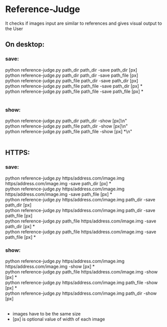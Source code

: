 # Reference-Judge
It checks if images input are similar to references and gives visual output to the User

## On desktop:
### save:
  python reference-judge.py path_dir path_dir -save path_dir [px]<br/>
  python reference-judge.py path_dir path_dir -save path_file [px]<br/>
  python reference-judge.py path_file path_dir -save path_dir [px]<br/>
  python reference-judge.py path_file path_file -save path_dir [px] *<br/>
  python reference-judge.py path_file path_file -save path_file [px] *<br/>
<br/>
### show:
  python reference-judge.py path_dir path_dir -show [px]\n"<br/>
  python reference-judge.py path_file path_dir -show [px]\n"<br/>
  python reference-judge.py path_file path_file -show [px] *\n"<br/>
<br/>
## HTTPS:
### save:
  python reference-judge.py https/address.com/image.img https/address.com/image.img -save path_dir [px] *<br/>
  python reference-judge.py https/address.com/image.img https/address.com/image.img -save path_file [px] *<br/>
  python reference-judge.py https/address.com/image.img path_dir -save path_dir [px]<br/>
  python reference-judge.py https/address.com/image.img path_dir -save path_file [px]<br/>
  python reference-judge.py path_file https/address.com/image.img -save path_dir [px] *<br/>
  python reference-judge.py path_file https/address.com/image.img -save path_file [px] *<br/>

### show:
  python reference-judge.py https/address.com/image.img https/address.com/image.img -show [px] *<br/>
  python reference-judge.py path_file https/address.com/image.img -show [px] *<br/>
  python reference-judge.py https/address.com/image.img path_file -show [px] *<br/>
  python reference-judge.py https/address.com/image.img path_dir -show [px]<br/>
<br/>
* images have to be the same size<br/>
* [px] is optional value of width of each image
